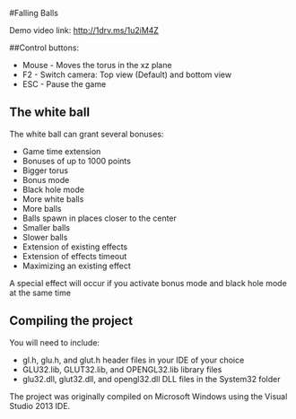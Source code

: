 #Falling BallsDemo video link: http://1drv.ms/1u2iM4Z##Control buttons:-  Mouse - Moves the torus in the xz plane-  F2 - Switch camera: Top view (Default) and bottom view-  ESC - Pause the game## The white ballThe white ball can grant several bonuses:- Game time extension- Bonuses of up to 1000 points- Bigger torus- Bonus mode- Black hole mode- More white balls- More balls- Balls spawn in places closer to the center- Smaller balls- Slower balls- Extension of existing effects- Extension of effects timeout- Maximizing an existing effectA special effect will occur if you activate bonus mode and black hole mode at the same time## Compiling the projectYou will need to include:- gl.h, glu.h, and glut.h header files in your IDE of your choice - GLU32.lib, GLUT32.lib, and OPENGL32.lib library files- glu32.dll, glut32.dll, and opengl32.dll DLL files in the System32 folderThe project was originally compiled on Microsoft Windows using the Visual Studio 2013 IDE. 